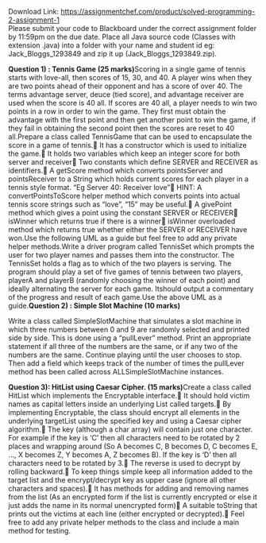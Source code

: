 Download Link: https://assignmentchef.com/product/solved-programming-2-assignment-1
<br>
Please submit your code to Blackboard under the correct assignment folder by 11:59pm on the due date. Place all Java source code (Classes with extension .java) into a folder with your name and student id eg: Jack_Bloggs_1293849 and zip it up (Jack_Bloggs_1293849.zip).

<strong>Question 1) : Tennis Game (25 marks)</strong>Scoring in a single game of tennis starts with love-all, then scores of 15, 30, and 40. A player wins when they are two points ahead of their opponent and has a score of over 40. The terms advantage server, deuce (tied score), and advantage receiver are used when the score is 40 all. If scores are 40 all, a player needs to win two points in a row in order to win the game. They first must obtain the advantage with the first point and then get another point to win the game, if they fail in obtaining the second point then the scores are reset to 40 all.Prepare a class called TennisGame that can be used to encapsulate the score in a game of tennis. It has a constructor which is used to initialize the game. It holds two variables which keep an integer score for both server and receiver Two constants which define SERVER and RECEIVER as identifiers. A getScore method which converts pointsServer and pointsReceiver to a String which holds current scores for each player in a tennis style format. “Eg Server 40: Receiver love” HINT: A convertPointsToScore helper method which converts points into actual tennis score strings such as “love”, “15” may be useful. A givePoint method which gives a point using the constant SERVER or RECEIVER isWinner which returns true if there is a winner isWinner overloaded method which returns true whether either the SERVER or RECEIVER have won.Use the following UML as a guide but feel free to add any private helper methods.Write a driver program called TennisSet which prompts the user for two player names and passes them into the constructor. The TennisSet holds a flag as to which of the two players is serving. The program should play a set of five games of tennis between two players, playerA and playerB (randomly choosing the winner of each point) and ideally alternating the server for each game. Itshould output a commentary of the progress and result of each game.Use the above UML as a guide.<strong>Question 2) : Simple Slot Machine (10 marks)</strong>

Write a class called SimpleSlotMachine that simulates a slot machine in which three numbers between 0 and 9 are randomly selected and printed side by side. This is done using a “pullLever” method. Print an appropriate statement if all three of the numbers are the same, or if any two of the numbers are the same. Continue playing until the user chooses to stop. Then add a field which keeps track of the number of times the pullLever method has been called across ALLSimpleSlotMachine instances.

<strong>Question 3): HitList using Caesar Cipher. (15 marks)</strong>Create a class called HitList which implements the Encryptable interface. It should hold victim names as capital letters inside an underlying List called targets. By implementing Encryptable, the class should encrypt all elements in the underlying targetList using the specified key and using a Caesar cipher algorithm. The key (although a char array) will contain just one character. For example if the key is ‘C’ then all characters need to be rotated by 2 places and wrapping around (So A becomes C, B becomes D, C becomes E, …, X becomes Z, Y becomes A, Z becomes B). If the key is ‘D’ then all characters need to be rotated by 3. The reverse is used to decrypt by rolling backward. To keep things simple keep all information added to the target list and the encrypt/decrypt key as upper case (ignore all other characters and spaces). It has methods for adding and removing names from the list (As an encrypted form if the list is currently encrypted or else it just adds the name in its normal unencrypted form) A suitable toString that prints out the victims at each line (either encrypted or decrypted). Feel free to add any private helper methods to the class and include a main method for testing.